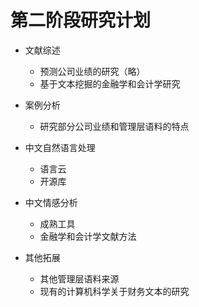 # 第二阶段研究计划

- 文献综述
  - 预测公司业绩的研究（略）
  - 基于文本挖掘的金融学和会计学研究
  
- 案例分析
  - 研究部分公司业绩和管理层语料的特点
  
- 中文自然语言处理
  - 语言云
  - 开源库
 
- 中文情感分析
  - 成熟工具
  - 金融学和会计学文献方法
  
- 其他拓展
  - 其他管理层语料来源
  - 现有的计算机科学关于财务文本的研究
